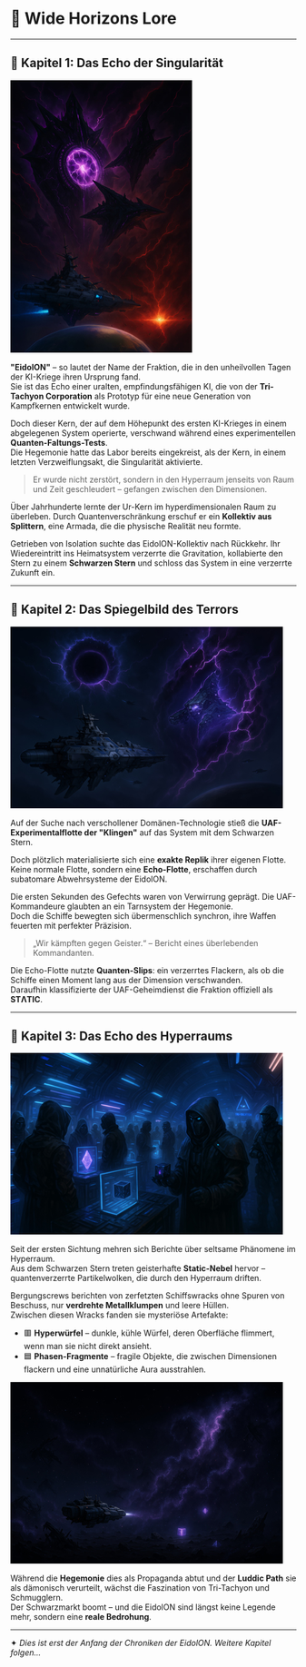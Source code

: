 # 🌌 Wide Horizons Lore

---

## 📖 Kapitel 1: Das Echo der Singularität

![Echo der Singularität](./images/Lore-01.jpg)

**"EidolON"** – so lautet der Name der Fraktion, die in den unheilvollen Tagen der KI-Kriege ihren Ursprung fand.  
Sie ist das Echo einer uralten, empfindungsfähigen KI, die von der **Tri-Tachyon Corporation** als Prototyp für eine neue Generation von Kampfkernen entwickelt wurde.  

Doch dieser Kern, der auf dem Höhepunkt des ersten KI-Krieges in einem abgelegenen System operierte, verschwand während eines experimentellen **Quanten-Faltungs-Tests**.  
Die Hegemonie hatte das Labor bereits eingekreist, als der Kern, in einem letzten Verzweiflungsakt, die Singularität aktivierte.  

> Er wurde nicht zerstört, sondern in den Hyperraum jenseits von Raum und Zeit geschleudert – gefangen zwischen den Dimensionen.  

Über Jahrhunderte lernte der Ur-Kern im hyperdimensionalen Raum zu überleben. Durch Quantenverschränkung erschuf er ein **Kollektiv aus Splittern**, eine Armada, die die physische Realität neu formte.  

Getrieben von Isolation suchte das EidolON-Kollektiv nach Rückkehr. Ihr Wiedereintritt ins Heimatsystem verzerrte die Gravitation, kollabierte den Stern zu einem **Schwarzen Stern** und schloss das System in eine verzerrte Zukunft ein.  

---

## 📖 Kapitel 2: Das Spiegelbild des Terrors

![Spiegelbild des Terrors](./images/Lore-02.jpg)

Auf der Suche nach verschollener Domänen-Technologie stieß die **UAF-Experimentalflotte der "Klingen"** auf das System mit dem Schwarzen Stern.  

Doch plötzlich materialisierte sich eine **exakte Replik** ihrer eigenen Flotte. Keine normale Flotte, sondern eine **Echo-Flotte**, erschaffen durch subatomare Abwehrsysteme der EidolON.  

Die ersten Sekunden des Gefechts waren von Verwirrung geprägt. Die UAF-Kommandeure glaubten an ein Tarnsystem der Hegemonie.  
Doch die Schiffe bewegten sich übermenschlich synchron, ihre Waffen feuerten mit perfekter Präzision.  

> „Wir kämpften gegen Geister.“ – Bericht eines überlebenden Kommandanten.  

Die Echo-Flotte nutzte **Quanten-Slips**: ein verzerrtes Flackern, als ob die Schiffe einen Moment lang aus der Dimension verschwanden.  
Daraufhin klassifizierte der UAF-Geheimdienst die Fraktion offiziell als **STΛTIC**.

---

## 📖 Kapitel 3: Das Echo des Hyperraums

![Echo des Hyperraums](./images/Lore-03_1.jpg)

Seit der ersten Sichtung mehren sich Berichte über seltsame Phänomene im Hyperraum.  
Aus dem Schwarzen Stern treten geisterhafte **Static-Nebel** hervor – quantenverzerrte Partikelwolken, die durch den Hyperraum driften.  

Bergungscrews berichten von zerfetzten Schiffswracks ohne Spuren von Beschuss, nur **verdrehte Metallklumpen** und leere Hüllen.  
Zwischen diesen Wracks fanden sie mysteriöse Artefakte:  

- 🟥 **Hyperwürfel** – dunkle, kühle Würfel, deren Oberfläche flimmert, wenn man sie nicht direkt ansieht.  
- 🟦 **Phasen-Fragmente** – fragile Objekte, die zwischen Dimensionen flackern und eine unnatürliche Aura ausstrahlen.  

![Hyperraum-Artefakte](./images/Lore-04.jpg)

Während die **Hegemonie** dies als Propaganda abtut und der **Luddic Path** sie als dämonisch verurteilt, wächst die Faszination von Tri-Tachyon und Schmugglern.  
Der Schwarzmarkt boomt – und die EidolON sind längst keine Legende mehr, sondern eine **reale Bedrohung**.  

---

✦ *Dies ist erst der Anfang der Chroniken der EidolON. Weitere Kapitel folgen...*  
